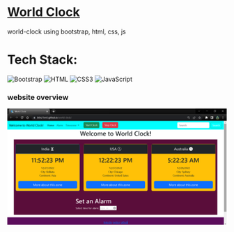 # <a href="https://b0n21en5.github.io/world-clock/">World Clock</a>
world-clock using bootstrap, html, css, js


# Tech Stack:
![Bootstrap](https://img.shields.io/badge/Bootstrap-563D7C?style=for-the-badge&logo=bootstrap&logoColor=white)
![HTML](https://img.shields.io/badge/HTML5-E34F26?style=for-the-badge&logo=html5&logoColor=white)
![CSS3](https://img.shields.io/badge/CSS3-1572B6?style=for-the-badge&logo=css3&logoColor=white)
![JavaScript](https://img.shields.io/badge/JavaScript-323330?style=for-the-badge&logo=javascript&logoColor=F7DF1E)



### website overview
<img src="https://github.com/b0n21en5/world-clock/blob/main/web_intro.png" />




